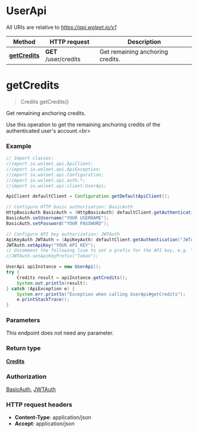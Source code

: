 # UserApi

All URIs are relative to *https://api.woleet.io/v1*

Method | HTTP request | Description
------------- | ------------- | -------------
[**getCredits**](UserApi.md#getCredits) | **GET** /user/credits | Get remaining anchoring credits.


<a name="getCredits"></a>
# **getCredits**
> Credits getCredits()

Get remaining anchoring credits.

Use this operation to get the remaining anchoring credits of the authenticated user&#39;s account.&lt;br&gt; 

### Example
```java
// Import classes:
//import io.woleet.api.ApiClient;
//import io.woleet.api.ApiException;
//import io.woleet.api.Configuration;
//import io.woleet.api.auth.*;
//import io.woleet.api.client.UserApi;

ApiClient defaultClient = Configuration.getDefaultApiClient();

// Configure HTTP basic authorization: BasicAuth
HttpBasicAuth BasicAuth = (HttpBasicAuth) defaultClient.getAuthentication("BasicAuth");
BasicAuth.setUsername("YOUR USERNAME");
BasicAuth.setPassword("YOUR PASSWORD");

// Configure API key authorization: JWTAuth
ApiKeyAuth JWTAuth = (ApiKeyAuth) defaultClient.getAuthentication("JWTAuth");
JWTAuth.setApiKey("YOUR API KEY");
// Uncomment the following line to set a prefix for the API key, e.g. "Token" (defaults to null)
//JWTAuth.setApiKeyPrefix("Token");

UserApi apiInstance = new UserApi();
try {
    Credits result = apiInstance.getCredits();
    System.out.println(result);
} catch (ApiException e) {
    System.err.println("Exception when calling UserApi#getCredits");
    e.printStackTrace();
}
```

### Parameters
This endpoint does not need any parameter.

### Return type

[**Credits**](Credits.md)

### Authorization

[BasicAuth](../README.md#BasicAuth), [JWTAuth](../README.md#JWTAuth)

### HTTP request headers

 - **Content-Type**: application/json
 - **Accept**: application/json

